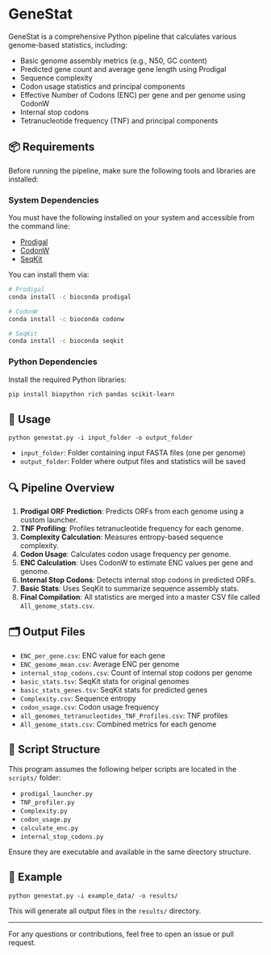 
# GeneStat

GeneStat is a comprehensive Python pipeline that calculates various genome-based statistics, including:

- Basic genome assembly metrics (e.g., N50, GC content)
- Predicted gene count and average gene length using Prodigal
- Sequence complexity
- Codon usage statistics and principal components
- Effective Number of Codons (ENC) per gene and per genome using CodonW
- Internal stop codons
- Tetranucleotide frequency (TNF) and principal components

## 📦 Requirements

Before running the pipeline, make sure the following tools and libraries are installed:

### System Dependencies

You must have the following installed on your system and accessible from the command line:

- [Prodigal](https://github.com/hyattpd/Prodigal)
- [CodonW](http://codonw.sourceforge.net/)
- [SeqKit](https://bioinf.shenwei.me/seqkit/)

You can install them via:

```bash
# Prodigal
conda install -c bioconda prodigal

# CodonW
conda install -c bioconda codonw

# SeqKit
conda install -c bioconda seqkit
```

### Python Dependencies

Install the required Python libraries:

```bash
pip install biopython rich pandas scikit-learn
```

## 🧪 Usage

```
python genestat.py -i input_folder -o output_folder
```

- `input_folder`: Folder containing input FASTA files (one per genome)
- `output_folder`: Folder where output files and statistics will be saved

## 🔍 Pipeline Overview

1. **Prodigal ORF Prediction**: Predicts ORFs from each genome using a custom launcher.
2. **TNF Profiling**: Profiles tetranucleotide frequency for each genome.
3. **Complexity Calculation**: Measures entropy-based sequence complexity.
4. **Codon Usage**: Calculates codon usage frequency per genome.
5. **ENC Calculation**: Uses CodonW to estimate ENC values per gene and genome.
6. **Internal Stop Codons**: Detects internal stop codons in predicted ORFs.
7. **Basic Stats**: Uses SeqKit to summarize sequence assembly stats.
8. **Final Compilation**: All statistics are merged into a master CSV file called `All_genome_stats.csv`.

## 🗂 Output Files

- `ENC_per_gene.csv`: ENC value for each gene
- `ENC_genome_mean.csv`: Average ENC per genome
- `internal_stop_codons.csv`: Count of internal stop codons per genome
- `basic_stats.tsv`: SeqKit stats for original genomes
- `basic_stats_genes.tsv`: SeqKit stats for predicted genes
- `Complexity.csv`: Sequence entropy
- `codon_usage.csv`: Codon usage frequency
- `all_genomes_tetranucleotides_TNF_Profiles.csv`: TNF profiles
- `All_genome_stats.csv`: Combined metrics for each genome

## 🔧 Script Structure

This program assumes the following helper scripts are located in the `scripts/` folder:

- `prodigal_launcher.py`
- `TNF_profiler.py`
- `Complexity.py`
- `codon_usage.py`
- `calculate_enc.py`
- `internal_stop_codons.py`

Ensure they are executable and available in the same directory structure.

## 🧬 Example

```
python genestat.py -i example_data/ -o results/
```

This will generate all output files in the `results/` directory.

---

For any questions or contributions, feel free to open an issue or pull request.
